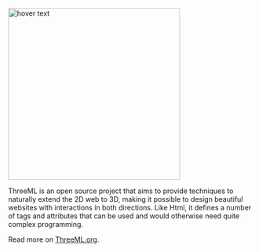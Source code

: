 <img src="http://threeml.org/sub/images/logo.png" width="350" title="hover text">
<p>ThreeML is an open source project that aims to provide techniques to naturally extend the 2D web to 3D, making it possible to design beautiful websites with interactions in both directions. Like Html, it defines a number of tags and attributes that can be used and would otherwise need quite complex programming.</p>
<p>Read more on <a href="http://threeml.org">ThreeML.org</a>.</p>

